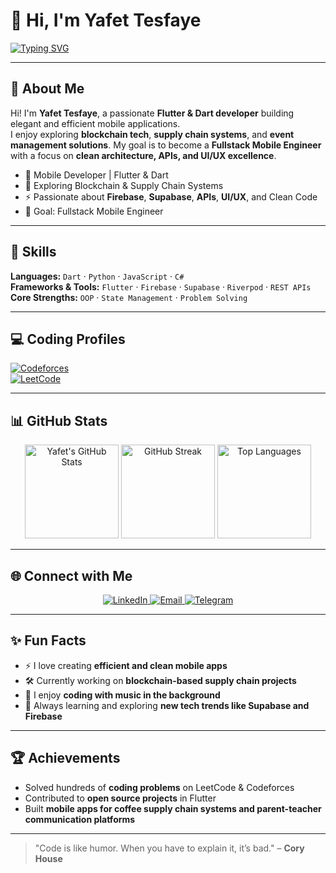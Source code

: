 # 👋 Hi, I'm Yafet Tesfaye  

[![Typing SVG](https://readme-typing-svg.herokuapp.com?color=%2300BFFF&size=28&duration=3000&lines=Mobile+Developer;Software+Engineer;Flutter+%7C+Dart+%7C+Firebase+%7C+Supabase;Open+Source+Contributor)](https://git.io/typing-svg)

---

## 🌟 About Me
Hi! I'm **Yafet Tesfaye**, a passionate **Flutter & Dart developer** building elegant and efficient mobile applications.  
I enjoy exploring **blockchain tech**, **supply chain systems**, and **event management solutions**. My goal is to become a **Fullstack Mobile Engineer** with a focus on **clean architecture, APIs, and UI/UX excellence**.  

- 📱 Mobile Developer | Flutter & Dart  
- 🔗 Exploring Blockchain & Supply Chain Systems  
- ⚡ Passionate about **Firebase**, **Supabase**, **APIs**, **UI/UX**, and Clean Code  
- 🎯 Goal: Fullstack Mobile Engineer  

---

## 🚀 Skills
**Languages:** `Dart` · `Python` · `JavaScript` · `C#`  
**Frameworks & Tools:** `Flutter` · `Firebase` · `Supabase` · `Riverpod` · `REST APIs`  
**Core Strengths:** `OOP` · `State Management` · `Problem Solving`  

---

## 💻 Coding Profiles
[![Codeforces](https://img.shields.io/badge/Codeforces-0078D7?logo=codeforces&logoColor=white)](https://codeforces.com/)  
[![LeetCode](https://img.shields.io/badge/LeetCode-FFA116?logo=leetcode&logoColor=white)](https://leetcode.com/yafet26)  

---

## 📊 GitHub Stats
<div align="center">
  <img height="150" src="https://github-readme-stats.vercel.app/api?username=yaftes&show_icons=true&theme=radical&hide_rank=true" alt="Yafet's GitHub Stats" />
  <img height="150" src="https://streak-stats.demolab.com/?user=yaftes&theme=radical" alt="GitHub Streak" />
  <img height="150" src="https://github-readme-stats.vercel.app/api/top-langs/?username=yaftes&layout=compact&theme=radical" alt="Top Languages" />
</div>

---

## 🌐 Connect with Me
<div align="center">
  <a href="https://linkedin.com/in/yafetesfaye" target="_blank">
    <img src="https://img.shields.io/badge/LinkedIn-blue?logo=linkedin&logoColor=white" alt="LinkedIn" />
  </a>
  <a href="mailto:yafetesfaye" target="_blank">
    <img src="https://img.shields.io/badge/Email-D14836?logo=gmail&logoColor=white" alt="Email" />
  </a>
  <a href="https://t.me/lumairo" target="_blank">
    <img src="https://img.shields.io/badge/Telegram-0088cc?logo=telegram&logoColor=white" alt="Telegram" />
  </a>
</div>

---

## ✨ Fun Facts
- ⚡ I love creating **efficient and clean mobile apps**  
- 🛠️ Currently working on **blockchain-based supply chain projects**  
- 🎵 I enjoy **coding with music in the background**  
- 🌱 Always learning and exploring **new tech trends like Supabase and Firebase**  

---

## 🏆 Achievements
- Solved hundreds of **coding problems** on LeetCode & Codeforces  
- Contributed to **open source projects** in Flutter  
- Built **mobile apps for coffee supply chain systems and parent-teacher communication platforms**  

---

> "Code is like humor. When you have to explain it, it’s bad." – **Cory House**

